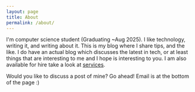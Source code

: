 ```yaml
---
layout: page
title: About
permalink: /about/
---
```


I'm computer science student (Graduating ~Aug 2025). I like technology, writing it, and writing about it. This is my blog where I share tips, and the like. I do have an actual blog which discusses the latest in tech, or at least things that are interesting to me and I hope is interesting to you. I am also available for hire take a look at [services](/services).

Would you like to discuss a post of mine? Go ahead! Email is at the bottom of the page :)

